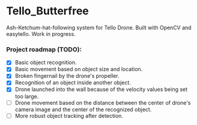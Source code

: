 # Tello_Butterfree
Ash-Ketchum-hat-following system for Tello Drone. Built with OpenCV and easytello. Work in progress. 

### Project roadmap (TODO):
- [x] Basic object recognition.
- [x] Basic movement based on object size and location.
- [x] Broken fingernail by the drone's propeller.
- [x] Recognition of an object inside another object.
- [x] Drone launched into the wall because of the velocity values being set too large.
- [ ] Drone movement based on the distance between the center of drone's camera image and the center of the recognized object.
- [ ] More robust object tracking after detection.
